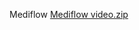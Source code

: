 Mediflow 
[Mediflow video.zip](https://github.com/Khyatipa/Mediflow/files/12581366/Mediflow.video.zip)
